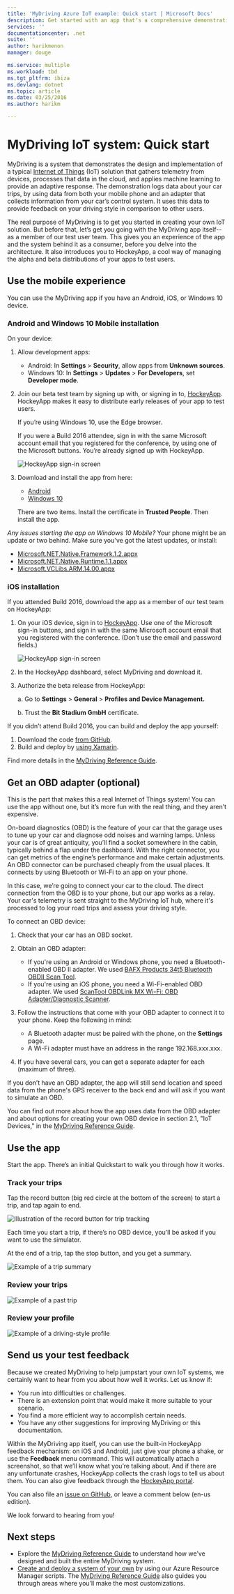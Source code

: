 ```yaml
---
title: 'MyDriving Azure IoT example: Quick start | Microsoft Docs'
description: Get started with an app that's a comprehensive demonstration of how to architect an IoT system by using Microsoft Azure, including Stream Analytics, Machine Learning, and Event Hubs.
services: ''
documentationcenter: .net
suite: ''
author: harikmenon
manager: douge

ms.service: multiple
ms.workload: tbd
ms.tgt_pltfrm: ibiza
ms.devlang: dotnet
ms.topic: article
ms.date: 03/25/2016
ms.author: harikm

---
```

# MyDriving IoT system: Quick start
MyDriving is a system that demonstrates the design and implementation of a typical [Internet of Things](iot-suite-overview.md) (IoT) solution that gathers telemetry from devices, processes that data in the cloud, and applies machine learning to provide an adaptive response. The demonstration logs data about your car trips, by using data from both your mobile phone and an adapter that collects information from your car’s control system. It uses this data to provide feedback on your driving style in comparison to other users.

The real purpose of MyDriving is to get you started in creating your own IoT solution. But before that, let’s get you going with the MyDriving app itself--as a member of our test user team. This gives you an experience of the app and the system behind it as a consumer, before you delve into the architecture. It also introduces you to HockeyApp, a cool way of managing the alpha and beta distributions of your apps to test users.

## Use the mobile experience
You can use the MyDriving app if you have an Android, iOS, or Windows 10 device.

### Android and Windows 10 Mobile installation
On your device:

1. Allow development apps:
   
   * Android: In **Settings** > **Security**, allow apps from **Unknown sources**.
   * Windows 10: In **Settings** > **Updates** > **For Developers**, set **Developer mode**.
2. Join our beta test team by signing up with, or signing in to, [HockeyApp](https://rink.hockeyapp.net). HockeyApp makes it easy to distribute early releases of your app to test users.
   
   If you’re using Windows 10, use the Edge browser.
   
   If you were a Build 2016 attendee, sign in with the same Microsoft account email that you registered for the conference, by using one of the Microsoft buttons. You’re already signed up with HockeyApp.
   
   ![HockeyApp sign-in screen](./media/iot-solution-get-started/image1.png)
3. Download and install the app from here:
   
   * [Android](http://rink.io/spMyDrivingAndroid)
   * [Windows 10](http://rink.io/spMyDrivingUWP)
   
   There are two items. Install the certificate in **Trusted People**. Then install the app.

*Any issues starting the app on Windows 10 Mobile?* Your phone might be an update or two behind. Make sure you've got the latest updates, or install:

* [Microsoft.NET.Native.Framework.1.2.appx](https://download.hockeyapp.net/packages/win10/Microsoft.NET.Native.Framework.1.2.appx) 
* [Microsoft.NET.Native.Runtime.1.1.appx](https://download.hockeyapp.net/packages/win10/Microsoft.NET.Native.Runtime.1.1.appx) 
* [Microsoft.VCLibs.ARM.14.00.appx](https://download.hockeyapp.net/packages/win10/Microsoft.VCLibs.ARM.14.00.appx)

### iOS installation
If you attended Build 2016, download the app as a member of our test team on HockeyApp:

1. On your iOS device, sign in to [HockeyApp](https://rink.hockeyapp.net).
   Use one of the Microsoft sign-in buttons, and sign in with the same Microsoft account email that you registered with the conference. (Don’t use the email and password fields.)
   
   ![HockeyApp sign-in screen](./media/iot-solution-get-started/image1.png)
2. In the HockeyApp dashboard, select MyDriving and download it.
3. Authorize the beta release from HockeyApp:
   
   a. Go to **Settings** > **General** > **Profiles and Device Management.**
   
   b. Trust the **Bit Stadium GmbH** certificate.

If you didn’t attend Build 2016, you can build and deploy the app yourself:

1. Download the code [from GitHub].
2. Build and deploy by [using Xamarin].

Find more details in the [MyDriving Reference Guide](http://aka.ms/mydrivingdocs).

## Get an OBD adapter (optional)
This is the part that makes this a real Internet of Things system! You can use the app without one, but it’s more fun with the real thing, and they aren’t expensive.

On-board diagnostics (OBD) is the feature of your car that the garage uses to tune up your car and diagnose odd noises and warning lamps. Unless your car is of great antiquity, you’ll find a socket somewhere in the cabin, typically behind a flap under the dashboard. With the right connector, you can get metrics of the engine’s performance and make certain adjustments. An OBD connector can be purchased cheaply from the usual places. It connects by using Bluetooth or Wi-Fi to an app on your phone.

In this case, we’re going to connect your car to the cloud. The direct connection from the OBD is to your phone, but our app works as a relay. Your car's telemetry is sent straight to the MyDriving IoT hub, where it's processed to log your road trips and assess your driving style.

To connect an OBD device:

1. Check that your car has an OBD socket.
2. Obtain an OBD adapter:
   
   * If you're using an Android or Windows phone, you need a Bluetooth-enabled OBD II adapter. We used [BAFX Products 34t5 Bluetooth OBDII Scan Tool].
   * If you're using an iOS phone, you need a Wi-Fi-enabled OBD adapter. We used [ScanTool OBDLink MX Wi-Fi: OBD Adapter/Diagnostic Scanner].
3. Follow the instructions that come with your OBD adapter to connect it to your phone. Keep the following in mind:
   
   * A Bluetooth adapter must be paired with the phone, on the **Settings** page.
   * A Wi-Fi adapter must have an address in the range 192.168.xxx.xxx.
4. If you have several cars, you can get a separate adapter for each (maximum of three).

If you don’t have an OBD adapter, the app will still send location and speed data from the phone's GPS receiver to the back end and will ask if you want to simulate an OBD.

You can find out more about how the app uses data from the OBD adapter and about options for creating your own OBD device in section 2.1, "IoT Devices," in the [MyDriving Reference Guide](http://aka.ms/mydrivingdocs).

## Use the app
Start the app. There’s an initial Quickstart to walk you through how it works.

### Track your trips
Tap the record button (big red circle at the bottom of the screen) to start a trip, and tap again to end.

![Illustration of the record button for trip tracking](./media/iot-solution-get-started/image2.png)

Each time you start a trip, if there’s no OBD device, you’ll be asked if you want to use the simulator.

At the end of a trip, tap the stop button, and you get a summary.

![Example of a trip summary](./media/iot-solution-get-started/image3.png)

### Review your trips
![Example of a past trip](./media/iot-solution-get-started/image4.png)

### Review your profile
![Example of a driving-style profile](./media/iot-solution-get-started/image5.png)

## Send us your test feedback
Because we created MyDriving to help jumpstart your own IoT systems, we certainly want to hear from you about how well it works. Let us know if:

* You run into difficulties or challenges.
* There is an extension point that would make it more suitable to your scenario.
* You find a more efficient way to accomplish certain needs.
* You have any other suggestions for improving MyDriving or this documentation.

Within the MyDriving app itself, you can use the built-in HockeyApp feedback mechanism: on iOS and Android, just give your phone a shake, or use the **Feedback** menu command. This will automatically attach a screenshot, so that we’ll know what you’re talking about. And if there are any unfortunate crashes, HockeyApp collects the crash logs to tell us about them. You can also give feedback through the [HockeyApp portal].

You can also file an [issue on GitHub], or leave a comment below (en-us edition).

We look forward to hearing from you!

## Next steps
* Explore the [MyDriving Reference Guide](http://aka.ms/mydrivingdocs) to understand how we’ve designed and built the entire MyDriving system.
* [Create and deploy a system of your own](iot-solution-build-system.md) by using our Azure Resource Manager scripts. The [MyDriving Reference Guide](http://aka.ms/mydrivingdocs) also guides you through areas where you’ll make the most customizations.

[from GitHub]: https://github.com/Azure-Samples/MyDriving
[using Xamarin]: https://developer.xamarin.com/guides/ios/getting_started/installation/
[BAFX Products 34t5 Bluetooth OBDII Scan Tool]: http://www.amazon.com/gp/product/B005NLQAHS
[ScanTool OBDLink MX Wi-Fi: OBD Adapter/Diagnostic Scanner]: http://www.amazon.com/gp/product/B00OCYXTYY/ref=s9_simh_gw_g263_i1_r?pf_rd_m=ATVPDKIKX0DER&pf_rd_s=desktop-2&pf_rd_r=1MWRMKXK4KK9VYMJ44MP
[HockeyApp portal]: https://rink.hockeyapp.org
[issue on GitHub]: https://github.com/Azure-Samples/MyDriving/issues

